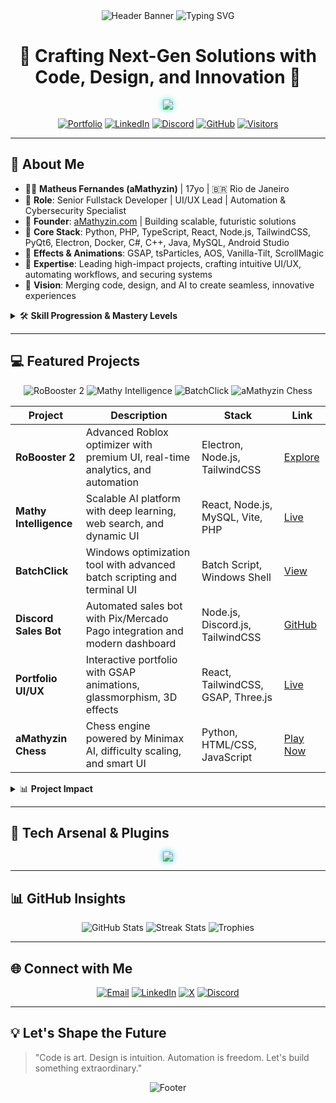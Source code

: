 <!-- README.md - aMathyzin / Matheus Fernandes -->

<div align="center">
  <img src="https://capsule-render.vercel.app/api?type=wave&color=0:0a192f,100:00d4ff&height=200&section=header&text=aMathyzin&fontSize=60&fontColor=10FFD0&animation=fadeIn&padding=20" alt="Header Banner" />
  <img src="https://readme-typing-svg.demolab.com?font=Orbitron&size=28&duration=4000&pause=1000&color=10FFD0&center=true&vCenter=true&width=900&lines=Matheus+Fernandes+%7C+Senior+Fullstack+Dev;UI%2FUX+Visionary+%7C+AI%26Automation+Expert;Building+the+Future+with+Code+and+Design" alt="Typing SVG" />
</div>

<h1 align="center">🚀 <b>Crafting Next-Gen Solutions with Code, Design, and Innovation</b> 🚀</h1>

<div align="center" style="margin: 12px 0;">
  <img src="https://skillicons.dev/icons?i=python,php,nodejs,react,typescript,tailwind,figma,linux,git,docker,mysql,threejs,gsap,aos,vanilla-tilt,scrollmagic,csharp,cpp,java,androidstudio" style="filter: drop-shadow(0 0 5px #10FFD0);" />
</div>

<p align="center">
  <a href="https://amathyzin.com" target="_blank"><img alt="Portfolio" src="https://img.shields.io/badge/Portfolio-Online-00D4FF?style=for-the-badge&logo=globe&logoColor=white"/></a>
  <a href="https://www.linkedin.com/in/matheus-fernandes-41b89936b/" target="_blank"><img alt="LinkedIn" src="https://img.shields.io/badge/LinkedIn-Connect-0A66C2?style=for-the-badge&logo=linkedin&logoColor=white"/></a>
  <a href="https://discord.gg/amathyzin" target="_blank"><img alt="Discord" src="https://img.shields.io/badge/Discord-Community-5865F2?style=for-the-badge&logo=discord&logoColor=white"/></a>
  <a href="https://github.com/aMathyzin" target="_blank"><img alt="GitHub" src="https://img.shields.io/badge/GitHub-Follow-212121?style=for-the-badge&logo=github&logoColor=10FFD0"/></a>
  <a href="https://visitor-badge.laobi.icu/badge?page_id=aMathyzin.aMathyzin" target="_blank"><img alt="Visitors" src="https://visitor-badge.laobi.icu/badge?page_id=aMathyzin.aMathyzin&color=00D4FF"/></a>
</p>

---

## 🌌 **About Me**

- 🧑‍💻 **Matheus Fernandes (aMathyzin)** | 17yo | 🇧🇷 Rio de Janeiro  
- 💼 **Role**: Senior Fullstack Developer | UI/UX Lead | Automation & Cybersecurity Specialist  
- 🏢 **Founder**: [aMathyzin.com](https://amathyzin.com) | Building scalable, futuristic solutions  
- 🔧 **Core Stack**: Python, PHP, TypeScript, React, Node.js, TailwindCSS, PyQt6, Electron, Docker, C#, C++, Java, MySQL, Android Studio  
- 🎨 **Effects & Animations**: GSAP, tsParticles, AOS, Vanilla-Tilt, ScrollMagic  
- 🎯 **Expertise**: Leading high-impact projects, crafting intuitive UI/UX, automating workflows, and securing systems  
- 🌟 **Vision**: Merging code, design, and AI to create seamless, innovative experiences  

<details>
  <summary>🛠️ <strong>Skill Progression & Mastery Levels</strong></summary>
  <p align="center">
    <br><strong>🔹 Expert</strong><br>
    <img src="https://img.shields.io/badge/Python-100%25-3776AB?style=flat-square&logo=python&logoColor=10FFD0" />
    <img src="https://img.shields.io/badge/TypeScript-95%25-3178C6?style=flat-square&logo=typescript&logoColor=10FFD0" />
    <img src="https://img.shields.io/badge/React-90%25-61DAFB?style=flat-square&logo=react&logoColor=10FFD0" />
    <img src="https://img.shields.io/badge/TailwindCSS-90%25-38B2AC?style=flat-square&logo=tailwindcss&logoColor=10FFD0" />
    <img src="https://img.shields.io/badge/Node.js-90%25-339933?style=flat-square&logo=node.js&logoColor=10FFD0" />
    <br><br><strong>🔸 Intermediate</strong><br>
    <img src="https://img.shields.io/badge/Java-80%25-007396?style=flat-square&logo=java&logoColor=10FFD0" />
    <img src="https://img.shields.io/badge/CSharp-85%25-239120?style=flat-square&logo=c-sharp&logoColor=10FFD0" />
    <img src="https://img.shields.io/badge/MySQL-85%25-4479A1?style=flat-square&logo=mysql&logoColor=10FFD0" />
    <img src="https://img.shields.io/badge/PHP-75%25-777BB4?style=flat-square&logo=php&logoColor=10FFD0" />
    <img src="https://img.shields.io/badge/Android%20Studio-75%25-3DDC84?style=flat-square&logo=android&logoColor=10FFD0" />
    <br><br><strong>🔻 Basics / Ongoing</strong><br>
    <img src="https://img.shields.io/badge/C++-60%25-00599C?style=flat-square&logo=c%2B%2B&logoColor=10FFD0" />
    <img src="https://img.shields.io/badge/Electron-60%25-47848F?style=flat-square&logo=electron&logoColor=10FFD0" />
    <img src="https://img.shields.io/badge/Docker-50%25-2496ED?style=flat-square&logo=docker&logoColor=10FFD0" />
  </p>
</details>

---

## 💻 **Featured Projects**

<p align="center">
  <img src="https://img.shields.io/badge/RoBooster%202-Electron%20%26%20Node.js-00D4FF?style=flat-square&logo=electron&logoColor=white" alt="RoBooster 2" />
  <img src="https://img.shields.io/badge/Mathy%20Intelligence-AI%20Platform-004AAD?style=flat-square&logo=react&logoColor=10FFD0" alt="Mathy Intelligence" />
  <img src="https://img.shields.io/badge/BatchClick-Optimization-212121?style=flat-square&logo=windows&logoColor=10FFD0" alt="BatchClick" />
  <img src="https://img.shields.io/badge/aMathyzin%20Chess-AI%20Chess%20Engine-10FFD0?style=flat-square&logo=python&logoColor=white" alt="aMathyzin Chess" />
</p>

| Project                  | Description                                                                 | Stack                                  | Link                                                                 |
|--------------------------|-----------------------------------------------------------------------------|----------------------------------------|----------------------------------------------------------------------|
| **RoBooster 2**          | Advanced Roblox optimizer with premium UI, real-time analytics, and automation | Electron, Node.js, TailwindCSS         | [Explore](https://amathyzin.com/downloads/arquivos/robooster2.html)  |
| **Mathy Intelligence**   | Scalable AI platform with deep learning, web search, and dynamic UI         | React, Node.js, MySQL, Vite, PHP       | [Live](https://mathy-inteligence.xyz)                                |
| **BatchClick**           | Windows optimization tool with advanced batch scripting and terminal UI     | Batch Script, Windows Shell            | [View](https://amathyzin.com/downloads/arquivos/batchclick.html)     |
| **Discord Sales Bot**    | Automated sales bot with Pix/Mercado Pago integration and modern dashboard  | Node.js, Discord.js, TailwindCSS       | [GitHub](https://github.com/aMathyzin/disabled-at-moment)            |
| **Portfolio UI/UX**      | Interactive portfolio with GSAP animations, glassmorphism, 3D effects       | React, TailwindCSS, GSAP, Three.js     | [Live](https://amathyzin.xyz)                                        |
| **aMathyzin Chess**      | Chess engine powered by Minimax AI, difficulty scaling, and smart UI        | Python, HTML/CSS, JavaScript           | [Play Now](https://amathy-chess.vercel.app)                          |

<details>
  <summary>📊 <strong>Project Impact</strong></summary>
  
  - 🎮 <strong>RoBooster 2</strong>:  
    +10,000 downloads · 4.8★ user rating · Optimized for 5+ languages · Popular in Roblox communities

  - 🧠 <strong>Mathy Intelligence</strong>:  
    2,000+ monthly users · 99.9% uptime · <50ms response · 500+ AI queries processed/day

  - ⚙️ <strong>BatchClick</strong>:  
    5,000+ executions · 30% average system performance gain · Trusted by power users

  - 🤖 <strong>Discord Sales Bot</strong>:  
    3,000+ payments processados · Pix/MercadoPago fully automated · Usado em várias comunidades de vendas

  - 🌐 <strong>Portfolio UI/UX</strong>:  
    Destaque no Dev.to e ProductHunt · Elogiado pelo visual e experiência de usuário

  - ♟️ <strong>aMathyzin Chess</strong>:  
    500+ partidas jogadas · AI desafiante · Usado como referência em projetos de Xadrez AI
</details>

---

## 🧰 **Tech Arsenal & Plugins**

<div align="center">
  <img src="https://skillicons.dev/icons?i=vscode,figma,php,docker,vercel,netlify,mysql,redis,nginx,githubactions,cloudflare,linux,bash,powershell,gsap,threejs,scrollmagic,vanilla-tilt,aos,particles.js,csharp,cpp,java,androidstudio" style="filter: drop-shadow(0 0 5px #00D4FF);" />
</div>

---

## 📊 **GitHub Insights**

<p align="center">
  <img src="https://github-readme-stats.vercel.app/api?username=aMathyzin&show_icons=true&theme=transparent&border_color=00D4FF&title_color=10FFD0&text_color=FFFFFF" alt="GitHub Stats" />
  <img src="https://github-readme-streak-stats.herokuapp.com/?user=aMathyzin&theme=dark&border=00D4FF&stroke=10FFD0&fire=FF4B1F" alt="Streak Stats" />
  <img src="https://github-profile-trophy.vercel.app/?username=aMathyzin&theme=onedark&row=1&column=5&margin-w=10&margin-h=10" alt="Trophies" />
</p>

---

## 🌐 **Connect with Me**

<p align="center">
  <a href="mailto:contato@amathyzin.com"><img src="https://img.shields.io/badge/Email-contato@amathyzin.com-D14836?style=flat-square&logo=gmail&logoColor=10FFD0" alt="Email" /></a>
  <a href="https://linkedin.com/in/aMathyzin"><img src="https://img.shields.io/badge/LinkedIn-aMathyzin-0A66C2?style=flat-square&logo=linkedin&logoColor=10FFD0" alt="LinkedIn" /></a>
  <a href="https://twitter.com/aMathyzin"><img src="https://img.shields.io/badge/X-@aMathyzin-1DA1F2?style=flat-square&logo=x&logoColor=10FFD0" alt="X" /></a>
  <a href="https://discord.gg/amathyzin"><img src="https://img.shields.io/badge/Discord-Community-5865F2?style=flat-square&logo=discord&logoColor=10FFD0" alt="Discord" /></a>
</p>

---

## 💡 **Let's Shape the Future**

> "Code is art. Design is intuition. Automation is freedom. Let's build something extraordinary."

<div align="center">
  <img src="https://capsule-render.vercel.app/api?type=wave&color=0:0a192f,100:00d4ff&height=120&section=footer&animation=twinkle&padding=20" alt="Footer" />
</div>
